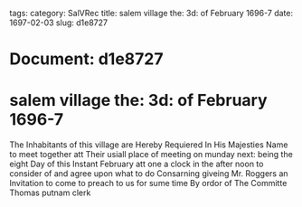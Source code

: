 tags: 
category: SalVRec
title: salem village the: 3d: of February 1696-7
date: 1697-02-03
slug: d1e8727




# Document: d1e8727


# salem village the: 3d: of February 1696-7

The Inhabitants of this village are Hereby Requiered In His Majesties Name to meet together att Their usiall place of meeting on munday next: being the eight Day of this Instant February att one a clock in the after noon to consider of and agree upon what to do Consarning giveing Mr. Roggers an Invitation to come to preach to us for sume time By ordor of The Committe Thomas putnam clerk
